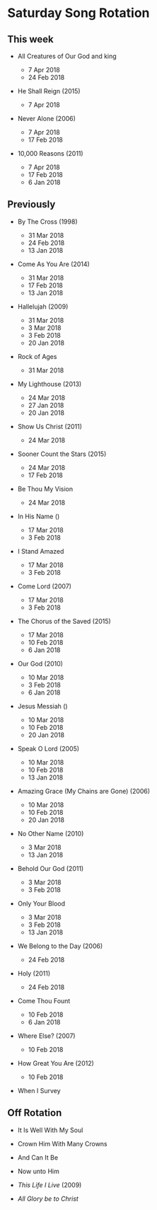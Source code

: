 ﻿# Saturday Song Rotation

## This week

* All Creatures of Our God and king
  * 7 Apr 2018
  * 24 Feb 2018

* He Shall Reign (2015)
  * 7 Apr 2018

* Never Alone (2006)
  * 7 Apr 2018
  * 17 Feb 2018

* 10,000 Reasons (2011)
  * 7 Apr 2018
  * 17 Feb 2018
  * 6 Jan 2018

## Previously

* By The Cross (1998)
  * 31 Mar 2018
  * 24 Feb 2018
  * 13 Jan 2018

* Come As You Are (2014)
  * 31 Mar 2018
  * 17 Feb 2018
  * 13 Jan 2018

* Hallelujah (2009)
  * 31 Mar 2018
  * 3 Mar 2018
  * 3 Feb 2018
  * 20 Jan 2018

* Rock of Ages
  * 31 Mar 2018

* My Lighthouse (2013)
  * 24 Mar 2018
  * 27 Jan 2018
  * 20 Jan 2018

* Show Us Christ (2011)
  * 24 Mar 2018

* Sooner Count the Stars (2015)
  * 24 Mar 2018
  * 17 Feb 2018

* Be Thou My Vision
  * 24 Mar 2018

* In His Name ()
  * 17 Mar 2018
  * 3 Feb 2018

* I Stand Amazed
  * 17 Mar 2018
  * 3 Feb 2018

* Come Lord (2007)
  * 17 Mar 2018
  * 3 Feb 2018

* The Chorus of the Saved (2015)
  * 17 Mar 2018
  * 10 Feb 2018
  * 6 Jan 2018

* Our God (2010)
  * 10 Mar 2018
  * 3 Feb 2018
  * 6 Jan 2018

* Jesus Messiah ()
  * 10 Mar 2018
  * 10 Feb 2018
  * 20 Jan 2018

* Speak O Lord (2005)
  * 10 Mar 2018
  * 10 Feb 2018
  * 13 Jan 2018

* Amazing Grace (My Chains are Gone) (2006)
  * 10 Mar 2018
  * 10 Feb 2018
  * 20 Jan 2018

* No Other Name (2010)
  * 3 Mar 2018
  * 13 Jan 2018

* Behold Our God (2011)
  * 3 Mar 2018
  * 3 Feb 2018

* Only Your Blood
  * 3 Mar 2018
  * 3 Feb 2018
  * 13 Jan 2018

* We Belong to the Day (2006)
  * 24 Feb 2018

* Holy (2011)
  * 24 Feb 2018

* Come Thou Fount
  * 10 Feb 2018
  * 6 Jan 2018

* Where Else? (2007)
  * 10 Feb 2018

* How Great You Are (2012)
  * 10 Feb 2018

* When I Survey

## Off Rotation

* It Is Well With My Soul

* Crown Him With Many Crowns

* And Can It Be

* Now unto Him

* *This Life I Live* (2009)

* *All Glory be to Christ*